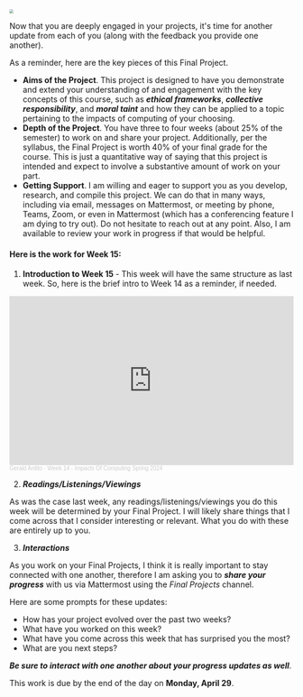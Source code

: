 <img src="https://images.unsplash.com/photo-1534685785745-60a2cea0ec34?q=80&w=1625&auto=format&fit=crop&ixlib=rb-4.0.3&ixid=M3wxMjA3fDB8MHxwaG90by1wYWdlfHx8fGVufDB8fHx8fA%3D%3D" style="zoom: 45%;" >

Now that you are deeply engaged in your projects, it's time for another update from each of you (along with the feedback you provide one another).

As a reminder, here are the key pieces of this Final Project.

- **Aims of the Project**. This project is designed to have you demonstrate and extend your understanding of and engagement with the key concepts of this course, such as ***ethical frameworks***, ***collective responsibility***, and ***moral taint*** and how they can be applied to a topic pertaining to the impacts of computing of your choosing.
- **Depth of the Project**. You have three to four weeks (about 25% of the semester) to work on and share your project. Additionally, per the syllabus, the Final Project is worth 40% of your final grade for the course. This is just a quantitative way of saying that this project is intended and expect to involve a substantive amount of work on your part.
- **Getting Support**. I am willing and eager to support you as you develop, research, and compile this project. We can do that in many ways, including via email, messages on Mattermost, or meeting by phone, Teams, Zoom, or even in Mattermost (which has a conferencing feature I am dying to try out). Do not hesitate to reach out at any point. Also, I am available to review your work in progress if that would be helpful.


#### Here is the work for Week 15:

1. **Introduction to Week 15** - This week will have the same structure as last week. So, here is the brief intro to Week 14 as a reminder, if needed.

<iframe width="100%" height="300" scrolling="no" frameborder="no" allow="autoplay" src="https://w.soundcloud.com/player/?url=https%3A//api.soundcloud.com/tracks/1800757224&color=%23ff5500&auto_play=false&hide_related=false&show_comments=true&show_user=true&show_reposts=false&show_teaser=true&visual=true"></iframe><div style="font-size: 10px; color: #cccccc;line-break: anywhere;word-break: normal;overflow: hidden;white-space: nowrap;text-overflow: ellipsis; font-family: Interstate,Lucida Grande,Lucida Sans Unicode,Lucida Sans,Garuda,Verdana,Tahoma,sans-serif;font-weight: 100;"><a href="https://soundcloud.com/gerald-ardito" title="Gerald Ardito" target="_blank" style="color: #cccccc; text-decoration: none;">Gerald Ardito</a> · <a href="https://soundcloud.com/gerald-ardito/week-14-impacts-of-computing-spring-2024" title="Week 14 - Impacts Of Computing Spring 2024" target="_blank" style="color: #cccccc; text-decoration: none;">Week 14 - Impacts Of Computing Spring 2024</a></div>


2. ***Readings/Listenings/Viewings***

As was the case last week, any readings/listenings/viewings you do this week will be determined by your Final Project. I will likely share things that I come across that I consider interesting or relevant. What you do with these are entirely up to you.

3. ***Interactions***

As you work on your Final Projects, I think it is really important to stay connected with one another, therefore I am asking you to ***share your progress*** with us via Mattermost using the *Final Projects* channel.

Here are some prompts for these updates:

- How has your project evolved over the past two weeks?
- What have you worked on this week?
- What have you come across this week that has surprised you the most?
- What are you next steps?

***Be sure to interact with one another about your progress updates as well***.

This work is due by the end of the day on **Monday, April 29**.